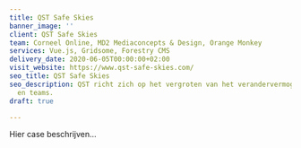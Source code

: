 ```yaml
---
title: QST Safe Skies
banner_image: ''
client: QST Safe Skies
team: Corneel Online, MD2 Mediaconcepts & Design, Orange Monkey
services: Vue.js, Gridsome, Forestry CMS
delivery_date: 2020-06-05T00:00:00+02:00
visit_website: https://www.qst-safe-skies.com/
seo_title: QST Safe Skies
seo_description: QST richt zich op het vergroten van het verandervermogen binnen organisaties
  en teams.
draft: true

---
```

Hier case beschrijven...